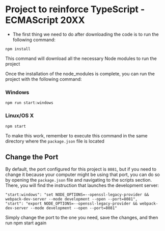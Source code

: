 # Project to reinforce TypeScript - ECMAScript 20XX

* The first thing we need to do after downloading the code is to run the following command:

```
npm install
```
This command will download all the necessary Node modules to run the project

Once the installation of the node_modules is complete, you can run the project with the following command:

### Windows
```
npm run start:windows
```

### Linux/OS X
```
npm start
```

To make this work, remember to execute this command in the same directory where the ```package.json``` file is located

## Change the Port

By default, the port configured for this project is ```8081```, but if you need to change it because your computer might be using that port, you can do so by opening the ```package.json``` file and navigating to the scripts section. There, you will find the instruction that launches the development server:

```
"start:windows": "set NODE_OPTIONS=--openssl-legacy-provider && webpack-dev-server --mode development --open --port=8081",
"start": "export NODE_OPTIONS=--openssl-legacy-provider && webpack-dev-server --mode development --open --port=8081"
```

Simply change the port to the one you need, save the changes, and then run npm start again


